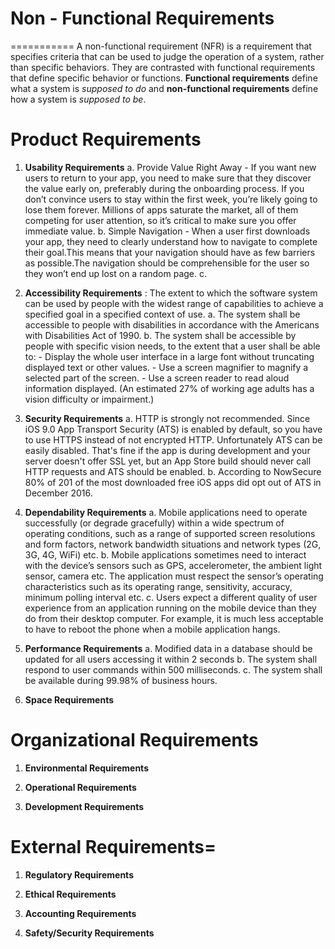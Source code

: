# Non - Functional Requirements
===========
A non-functional requirement (NFR) is a requirement that specifies criteria that can be used to judge the operation of a system, rather than specific behaviors. 
They are contrasted with functional requirements that define specific behavior or functions. **Functional requirements** define what a system is *supposed to do* and **non-functional requirements** define how a system is *supposed to be*.




# Product Requirements
1. **Usability Requirements**
    a. Provide Value Right Away - If you want new users to return to your app, you need to make sure that they discover the value early on, preferably during the onboarding process. If you don’t convince users to stay within the first week, you’re likely going to lose them forever. Millions of apps saturate the market, all of them competing for user attention, so it’s critical to make sure you offer immediate value. 
    b. Simple Navigation - When a user first downloads your app, they need to clearly understand how to navigate to complete their goal.This means that your navigation should have as few barriers as possible.The navigation should be comprehensible for the user so they won’t end up lost on a random page.
    c.
		
1. **Accessibility Requirements** : The extent to which the software system can be used by people with the widest range of capabilities to achieve a specified goal in a specified context of use.
    a. The system shall be accessible to people with disabilities in accordance with the Americans with Disabilities Act of 1990.
    b. The system shall be accessible by people with specific vision needs, to the extent that a user shall be able to:
        - Display the whole user interface in a large font without truncating displayed text or other values.
        - Use a screen magnifier to magnify a selected part of the screen.
        - Use a screen reader to read aloud information displayed.
        (An estimated 27% of working age adults has a vision difficulty or impairment.)

1. **Security Requirements**
    a. HTTP is strongly not recommended. Since iOS 9.0 App Transport Security (ATS) is enabled by default, so you have to use HTTPS instead of not encrypted HTTP. Unfortunately ATS can be easily disabled. That's fine if the app is during development and your server doesn't offer SSL yet, but an App Store build should never call HTTP requests and ATS should be enabled.
    b. According to NowSecure 80% of 201 of the most downloaded free iOS apps did opt out of ATS in December 2016.

1. **Dependability Requirements**
    a. Mobile applications need to operate successfully (or degrade gracefully) within a wide spectrum of operating conditions, such as a range of supported screen resolutions and form factors, network bandwidth situations and network types (2G, 3G, 4G, WiFi) etc.
    b. Mobile applications sometimes need to interact with the device’s sensors such as GPS, accelerometer, the ambient light sensor, camera etc. The application must respect the sensor’s operating characteristics such as its operating range, sensitivity, accuracy, minimum polling interval etc.
    c. Users expect a different quality of user experience from an application running on the mobile device than they do from their desktop computer. For example, it is much less acceptable to have to reboot the phone when a mobile application hangs.
  
1. **Performance Requirements**
    a. Modified data in a database should be updated for all users accessing it within 2 seconds
    b. The system shall respond to user commands within 500 milliseconds. 
		c. The system shall be available during 99.98% of business hours.


1. **Space Requirements**



# Organizational Requirements
1. **Environmental Requirements**

1. **Operational Requirements**

1. **Development Requirements**



# External Requirements=
1. **Regulatory Requirements**

1. **Ethical Requirements**

1. **Accounting Requirements**

1. **Safety/Security Requirements**
